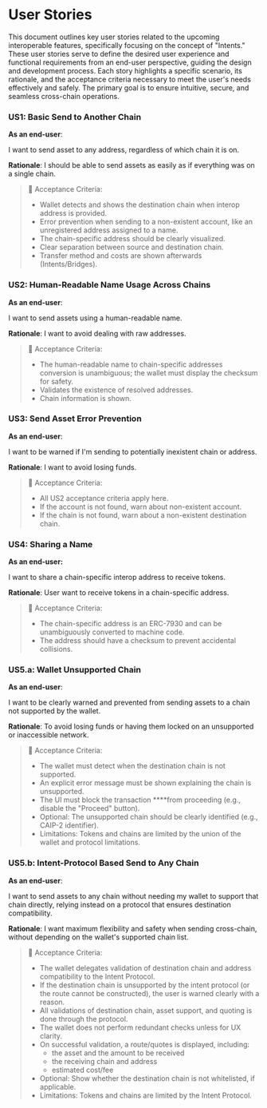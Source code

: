 # User Stories

This document outlines key user stories related to the upcoming interoperable features, specifically focusing on the concept of "Intents." These user stories serve to define the desired user experience and functional requirements from an end-user perspective, guiding the design and development process. Each story highlights a specific scenario, its rationale, and the acceptance criteria necessary to meet the user's needs effectively and safely. The primary goal is to ensure intuitive, secure, and seamless cross-chain operations.

### **US1: Basic Send to Another Chain**

**As an end-user**:

I want to send asset to any address, regardless of which chain it is on.

**Rationale**: I should be able to send assets as easily as if everything was on a single chain.

> 📌 Acceptance Criteria:
>
> - Wallet detects and shows the destination chain when interop address is provided.
> - Error prevention when sending to a non-existent account, like an unregistered address assigned to a name.
> - The chain-specific address should be clearly visualized.
> - Clear separation between source and destination chain.
> - Transfer method and costs are shown afterwards (Intents/Bridges).


### **US2: Human-Readable Name Usage Across Chains**

**As an end-user**:

I want to send assets using a human-readable name.

**Rationale**: I want to avoid dealing with raw addresses.

> 📌 Acceptance Criteria:
>
> - The human-readable name to chain-specific addresses conversion is unambiguous; the wallet must display the checksum for safety.
> - Validates the existence of resolved addresses.
> - Chain information is shown.


### **US3: Send Asset Error Prevention**

**As an end-user**:

I want to be warned if I'm sending to potentially inexistent chain or address.

**Rationale**: I want to avoid losing funds.

> 📌 Acceptance Criteria:
>
> - All US2 acceptance criteria apply here.
> - If the account is not found, warn about non-existent account.
> - If the chain is not found, warn about a non-existent destination chain.


### **US4: Sharing a Name**

**As an end-user:**

I want to share a chain-specific interop address to receive tokens.

**Rationale**: User want to receive tokens in a chain-specific address.

> 📌 Acceptance Criteria:
>
> - The chain-specific address is an ERC-7930 and can be unambiguously converted to machine code.
> - The address should have a checksum to prevent accidental collisions.


### **US5.a: Wallet Unsupported Chain**

**As an end-user**:

I want to be clearly warned and prevented from sending assets to a chain not supported by the wallet.

**Rationale**: To avoid losing funds or having them locked on an unsupported or inaccessible network.

> 📌 Acceptance Criteria:
>
> - The wallet must detect when the destination chain is not supported.
> - An explicit error message must be shown explaining the chain is unsupported.
> - The UI must block the transaction ****from proceeding (e.g., disable the "Proceed" button).
> - Optional: The unsupported chain should be clearly identified (e.g., CAIP-2 identifier).
> - Limitations: Tokens and chains are limited by the union of the wallet and protocol limitations.


### **US5.b: Intent-Protocol Based Send to Any Chain**

**As an end-user**:

I want to send assets to any chain without needing my wallet to support that chain directly, relying instead on a protocol that ensures destination compatibility.

**Rationale**: I want maximum flexibility and safety when sending cross-chain, without depending on the wallet's supported chain list.

> 📌 Acceptance Criteria:
>
> - The wallet delegates validation of destination chain and address compatibility to the Intent Protocol.
> - If the destination chain is unsupported by the intent protocol (or the route cannot be constructed), the user is warned clearly with a reason.
> - All validations of destination chain, asset support, and quoting is done through the protocol.
> - The wallet does not perform redundant checks unless for UX clarity.
> - On successful validation, a route/quotes is displayed, including:
>     - the asset and the amount to be received
>     - the receiving chain and address
>     - estimated cost/fee
> - Optional: Show whether the destination chain is not whitelisted, if applicable.
> - Limitations: Tokens and chains are limited by the Intent Protocol.
